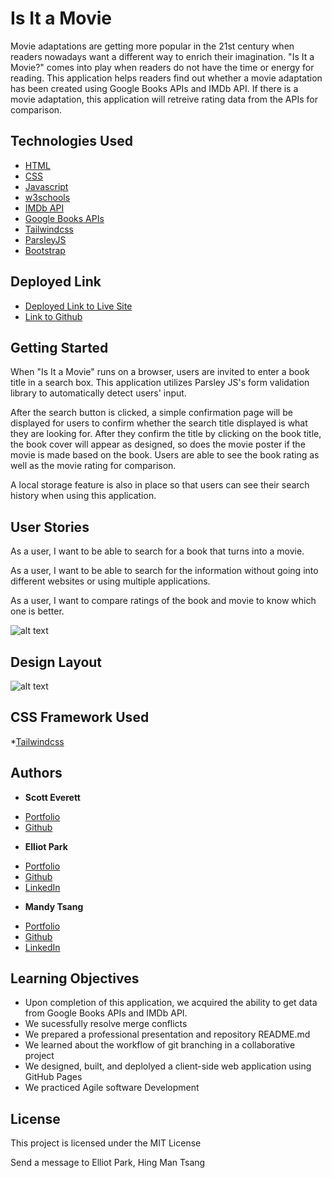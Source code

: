 # Is It a Movie

Movie adaptations are getting more popular in the 21st century when readers nowadays want a different way to enrich their imagination. "Is It a Movie?" comes into play when readers do not have the time or energy for reading. This application helps readers find out whether a movie adaptation has been created using Google Books APIs and IMDb API. If there is a movie adaptation, this application will retreive rating data from the APIs for comparison. 


## Technologies Used

* [HTML](https://developer.mozilla.org/en-US/docs/Web/HTML)
* [CSS](https://developer.mozilla.org/en-US/docs/Web/CSS)
* [Javascript](https://developer.mozilla.org/en-US/docs/Web/JavaScript)
* [w3schools](https://www.w3schools.com/js/default.asp)
* [IMDb API](https://imdb-api.com)
* [Google Books APIs](https://developers.google.com/books)
* [Tailwindcss](https://tailwindcss.com/)
* [ParsleyJS](https://parsleyjs.org/)
* [Bootstrap](https://getbootstrap.com/)


## Deployed Link

* [Deployed Link to Live Site](https://elliotpark410.github.io/Books-with-Movies/)
* [Link to Github](https://github.com/elliotpark410/Books-with-Movies)


## Getting Started

When "Is It a Movie" runs on a browser, users are invited to enter a book title in a search box. This application utilizes Parsley JS's form validation library to automatically detect users' input.

After the search button is clicked, a simple confirmation page will be displayed for users to confirm whether the search title displayed is what they are looking for. After they confirm the title by clicking on the book title, the book cover will appear as designed, so does the movie poster if the movie is made based on the book. Users are able to see the book rating as well as the movie rating for comparison. 

A local storage feature is also in place so that users can see their search history when using this application.


## User Stories

As a user, I want to be able to search for a book that turns into a movie.

As a user, I want to be able to search for the information without going into different websites or using multiple applications. 

As a user, I want to compare ratings of the book and movie to know which one is better.  

![alt text](./assets/images/application.gif)



## Design Layout

![alt text](./assets/images/landing-page.png)


## CSS Framework Used

*[Tailwindcss](https://tailwindcss.com/docs/installation)


## Authors

* **Scott Everett** 
- [Portfolio](https://scottybuoy.github.io/portfolio-version-1/)
- [Github](https://github.com/scottybuoy)


* **Elliot Park** 
- [Portfolio](https://elliotpark410.github.io/Professional-Portfolio/)
- [Github](https://github.com/elliotpark410)
- [LinkedIn](https://www.linkedin.com/in/elliot-park/)

* **Mandy Tsang** 
- [Portfolio](https://mandytsang007.github.io/HMT-Portfolio/)
- [Github](https://github.com/MANDYTSANG007)
- [LinkedIn](https://www.linkedin.com/in/mandy-tsang-896b2682)

## Learning Objectives
- Upon completion of this application, we acquired the ability to get data from Google Books APIs and IMDb API.
- We sucessfully resolve merge conflicts
- We prepared a professional presentation and repository README.md
- We learned about the workflow of git branching in a collaborative project
- We designed, built, and deplolyed a client-side web application using GitHub Pages
- We practiced Agile software Development


## License

This project is licensed under the MIT License 











Send a message to Elliot Park, Hing Man Tsang






